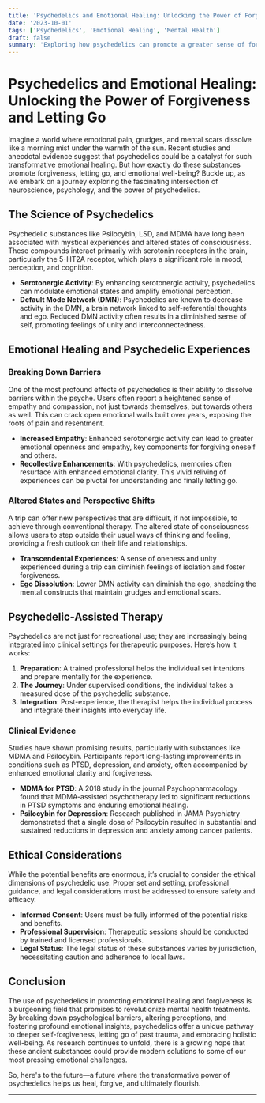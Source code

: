 ```yaml
---
title: 'Psychedelics and Emotional Healing: Unlocking the Power of Forgiveness and Letting Go'
date: '2023-10-01'
tags: ['Psychedelics', 'Emotional Healing', 'Mental Health']
draft: false
summary: 'Exploring how psychedelics can promote a greater sense of forgiveness, letting go, and emotional healing through altered states of consciousness.'
---
```


# Psychedelics and Emotional Healing: Unlocking the Power of Forgiveness and Letting Go

Imagine a world where emotional pain, grudges, and mental scars dissolve like a morning mist under the warmth of the sun. Recent studies and anecdotal evidence suggest that psychedelics could be a catalyst for such transformative emotional healing. But how exactly do these substances promote forgiveness, letting go, and emotional well-being? Buckle up, as we embark on a journey exploring the fascinating intersection of neuroscience, psychology, and the power of psychedelics.

## The Science of Psychedelics

Psychedelic substances like Psilocybin, LSD, and MDMA have long been associated with mystical experiences and altered states of consciousness. These compounds interact primarily with serotonin receptors in the brain, particularly the 5-HT2A receptor, which plays a significant role in mood, perception, and cognition.

- **Serotonergic Activity**: By enhancing serotonergic activity, psychedelics can modulate emotional states and amplify emotional perception.
- **Default Mode Network (DMN)**: Psychedelics are known to decrease activity in the DMN, a brain network linked to self-referential thoughts and ego. Reduced DMN activity often results in a diminished sense of self, promoting feelings of unity and interconnectedness.

## Emotional Healing and Psychedelic Experiences

### Breaking Down Barriers

One of the most profound effects of psychedelics is their ability to dissolve barriers within the psyche. Users often report a heightened sense of empathy and compassion, not just towards themselves, but towards others as well. This can crack open emotional walls built over years, exposing the roots of pain and resentment.

- **Increased Empathy**: Enhanced serotonergic activity can lead to greater emotional openness and empathy, key components for forgiving oneself and others.
- **Recollective Enhancements**: With psychedelics, memories often resurface with enhanced emotional clarity. This vivid reliving of experiences can be pivotal for understanding and finally letting go.

### Altered States and Perspective Shifts

A trip can offer new perspectives that are difficult, if not impossible, to achieve through conventional therapy. The altered state of consciousness allows users to step outside their usual ways of thinking and feeling, providing a fresh outlook on their life and relationships.

- **Transcendental Experiences**: A sense of oneness and unity experienced during a trip can diminish feelings of isolation and foster forgiveness.
- **Ego Dissolution**: Lower DMN activity can diminish the ego, shedding the mental constructs that maintain grudges and emotional scars.

## Psychedelic-Assisted Therapy

Psychedelics are not just for recreational use; they are increasingly being integrated into clinical settings for therapeutic purposes. Here’s how it works:

1. **Preparation**: A trained professional helps the individual set intentions and prepare mentally for the experience.
2. **The Journey**: Under supervised conditions, the individual takes a measured dose of the psychedelic substance.
3. **Integration**: Post-experience, the therapist helps the individual process and integrate their insights into everyday life.

### Clinical Evidence

Studies have shown promising results, particularly with substances like MDMA and Psilocybin. Participants report long-lasting improvements in conditions such as PTSD, depression, and anxiety, often accompanied by enhanced emotional clarity and forgiveness.

- **MDMA for PTSD**: A 2018 study in the journal Psychopharmacology found that MDMA-assisted psychotherapy led to significant reductions in PTSD symptoms and enduring emotional healing.
- **Psilocybin for Depression**: Research published in JAMA Psychiatry demonstrated that a single dose of Psilocybin resulted in substantial and sustained reductions in depression and anxiety among cancer patients.

## Ethical Considerations

While the potential benefits are enormous, it’s crucial to consider the ethical dimensions of psychedelic use. Proper set and setting, professional guidance, and legal considerations must be addressed to ensure safety and efficacy.

- **Informed Consent**: Users must be fully informed of the potential risks and benefits.
- **Professional Supervision**: Therapeutic sessions should be conducted by trained and licensed professionals.
- **Legal Status**: The legal status of these substances varies by jurisdiction, necessitating caution and adherence to local laws.

## Conclusion

The use of psychedelics in promoting emotional healing and forgiveness is a burgeoning field that promises to revolutionize mental health treatments. By breaking down psychological barriers, altering perceptions, and fostering profound emotional insights, psychedelics offer a unique pathway to deeper self-forgiveness, letting go of past trauma, and embracing holistic well-being. As research continues to unfold, there is a growing hope that these ancient substances could provide modern solutions to some of our most pressing emotional challenges.

So, here's to the future—a future where the transformative power of psychedelics helps us heal, forgive, and ultimately flourish.

---